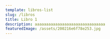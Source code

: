 ```yaml
---
template: libros-list
slug: /libros
title: Libro 1
description: aaaaaaaaaaaaaaaaaaaaaaaaaaaaaaa
featuredImage: /assets/200216e6f78e253.jpg
---
```

